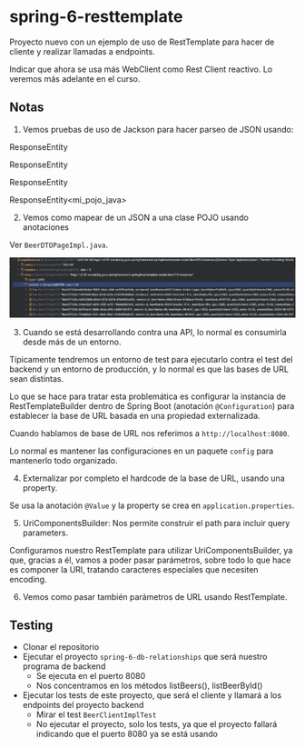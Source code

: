 # spring-6-resttemplate

Proyecto nuevo con un ejemplo de uso de RestTemplate para hacer de cliente y realizar llamadas a endpoints.

Indicar que ahora se usa más WebClient como Rest Client reactivo. Lo veremos más adelante en el curso.

## Notas

1. Vemos pruebas de uso de Jackson para hacer parseo de JSON usando:

  ResponseEntity<String>

  ResponseEntity<Map>

  ResponseEntity<JsonNode>

  ResponseEntity<mi_pojo_java>

2. Vemos como mapear de un JSON a una clase POJO usando anotaciones

Ver `BeerDTOPageImpl.java`.

![alt Jackson to Pojo](../images/12-Jackson-to-POJO.png)

3. Cuando se está desarrollando contra una API, lo normal es consumirla desde más de un entorno.

Típicamente tendremos un entorno de test para ejecutarlo contra el test del backend y un entorno de producción, y lo normal es que las bases de URL sean distintas.

Lo que se hace para tratar esta problemática es configurar la instancia de RestTemplateBuilder dentro de Spring Boot (anotación `@Configuration`) para establecer la base de URL basada en una propiedad externalizada.

Cuando hablamos de base de URL nos referimos a `http://localhost:8080`.

Lo normal es mantener las configuraciones en un paquete `config` para mantenerlo todo organizado.

4. Externalizar por completo el hardcode de la base de URL, usando una property.

Se usa la anotación `@Value` y la property se crea en `application.properties`.

5. UriComponentsBuilder: Nos permite construir el path para incluir query parameters.

Configuramos nuestro RestTemplate para utilizar UriComponentsBuilder, ya que, gracias a él, vamos a poder pasar parámetros, sobre todo lo que hace es componer la URI, tratando caracteres especiales que necesiten encoding.

6. Vemos como pasar también parámetros de URL usando RestTemplate.

## Testing

- Clonar el repositorio
- Ejecutar el proyecto `spring-6-db-relationships` que será nuestro programa de backend
  - Se ejecuta en el puerto 8080
  - Nos concentramos en los métodos listBeers(), listBeerById()
- Ejecutar los tests de este proyecto, que será el cliente y llamará a los endpoints del proyecto backend
  - Mirar el test `BeerClientImplTest`
  - No ejecutar el proyecto, solo los tests, ya que el proyecto fallará indicando que el puerto 8080 ya se está usando